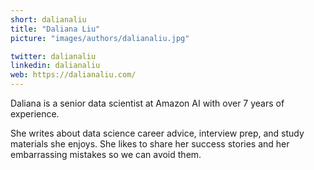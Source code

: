 ```yaml
---
short: dalianaliu
title: "Daliana Liu"
picture: "images/authors/dalianaliu.jpg"

twitter: dalianaliu
linkedin: dalianaliu
web: https://dalianaliu.com/
---
```


Daliana is a senior data scientist at Amazon AI with over 7 years of experience.

She writes about data science career advice, interview prep, and study materials she enjoys.
She likes to share her success stories and her embarrassing mistakes so we can avoid them.